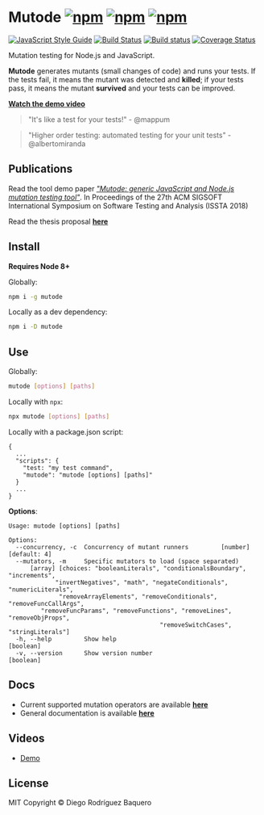 # Mutode [![npm](https://img.shields.io/npm/v/mutode.svg)](http://npmjs.com/package/mutode) [![npm](https://img.shields.io/npm/dm/mutode.svg)](http://npmjs.com/package/mutode) [![npm](https://img.shields.io/npm/l/mutode.svg)](LICENSE)

[![JavaScript Style Guide](https://img.shields.io/badge/code_style-standard-brightgreen.svg)](https://standardjs.com) [![Build Status](https://travis-ci.org/TheSoftwareDesignLab/mutode.svg?branch=master)](https://travis-ci.org/TheSoftwareDesignLab/mutode) [![Build status](https://ci.appveyor.com/api/projects/status/ulp8cq3aq2bng6he/branch/master?svg=true)](https://ci.appveyor.com/project/DiegoRBaquero/mutode/branch/master)
 [![Coverage Status](https://coveralls.io/repos/github/TheSoftwareDesignLab/mutode/badge.svg?branch=master)](https://coveralls.io/github/TheSoftwareDesignLab/mutode?branch=master)

Mutation testing for Node.js and JavaScript.

**Mutode** generates mutants (small changes of code) and runs your tests. If the tests fail, it means the mutant was detected and **killed**; if your tests pass, it means the mutant **survived** and your tests can be improved.

[**Watch the demo video**](https://www.youtube.com/watch?v=DILzHOljFj0&feature=youtu.be)

> "It's like a test for your tests!" - @mappum

> "Higher order testing: automated testing for your unit tests" - @albertomiranda

## Publications

Read the tool demo paper [*"Mutode: generic JavaScript and Node.js mutation testing tool"*](https://dl.acm.org/citation.cfm?id=3229504). In Proceedings of the 27th ACM SIGSOFT International Symposium on Software Testing and Analysis (ISSTA 2018)

Read the thesis proposal [**here**](https://docs.google.com/document/d/1V6U-ahLq6faCbtP0DtKukzdnsUC2ZBsL1LWEJvkqUiE/edit?usp=sharing)


## Install

**Requires Node 8+**

Globally:

```sh
npm i -g mutode
```

Locally as a dev dependency:

```sh
npm i -D mutode
```

## Use

Globally:

```sh
mutode [options] [paths]
```

Locally with `npx`:

```sh
npx mutode [options] [paths]
```

Locally with a package.json script:

```
{
  ...
  "scripts": {
    "test: "my test command",
    "mutode": "mutode [options] [paths]"
  }
  ...
}
```

**Options**:

```
Usage: mutode [options] [paths]

Options:
  --concurrency, -c  Concurrency of mutant runners         [number] [default: 4]
  --mutators, -m     Specific mutators to load (space separated)
      [array] [choices: "booleanLiterals", "conditionalsBoundary", "increments",
             "invertNegatives", "math", "negateConditionals", "numericLiterals",
              "removeArrayElements", "removeConditionals", "removeFuncCallArgs",
         "removeFuncParams", "removeFunctions", "removeLines", "removeObjProps",
                                          "removeSwitchCases", "stringLiterals"]
  -h, --help         Show help                                         [boolean]
  -v, --version      Show version number                               [boolean]
```

## Docs

- Current supported mutation operators are available [**here**](https://thesoftwaredesignlab.github.io/mutode/module-Mutators.html)
- General documentation is available [**here**](https://thesoftwaredesignlab.github.io/mutode/)

## Videos

- [Demo](https://www.youtube.com/watch?v=DILzHOljFj0&feature=youtu.be)

## License
MIT Copyright © Diego Rodríguez Baquero
